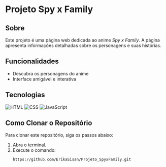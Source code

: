 # Projeto Spy x Family

## Sobre
Este projeto é uma página web dedicada ao anime *Spy x Family*. A página apresenta informações detalhadas sobre os personagens e suas histórias.

## Funcionalidades
- Descubra os personagens do anime
- Interface amigável e interativa

## Tecnologias
<div>
  <img src="https://img.shields.io/badge/HTML5-E34F26?style=for-the-badge&logo=html5&logoColor=white" alt="HTML">
  <img src="https://img.shields.io/badge/CSS3-1572B6?&style=for-the-badge&logo=css3&logoColor=white" alt="CSS">
  <img src="https://img.shields.io/badge/JavaScript-F7DF1E?style=for-the-badge&logo=javascript&logoColor=black" alt="JavaScript">
</div>

## Como Clonar o Repositório
Para clonar este repositório, siga os passos abaixo:

1. Abra o terminal.
2. Execute o comando:
   ```bash
   https://github.com/ErikaSisan/Projeto_SpyxFamily.git
